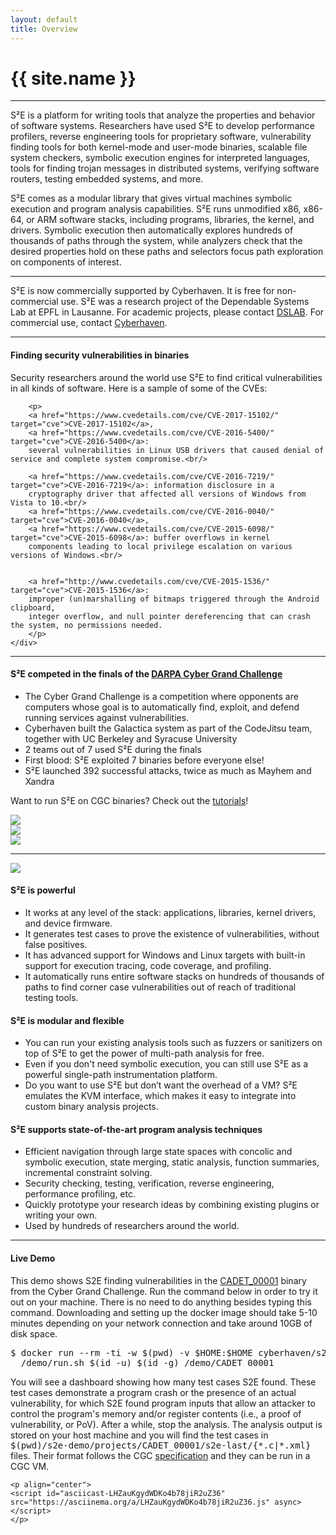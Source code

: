 ```yaml
---
layout: default
title: Overview
---
```


<h1>{{ site.name }}</h1>
<hr />

S²E is a platform for writing tools that analyze the properties and behavior of software systems. Researchers have used
S²E to develop performance profilers, reverse engineering tools for proprietary software, vulnerability finding tools
for both kernel-mode and user-mode binaries, scalable file system checkers, symbolic execution engines for interpreted
languages, tools for finding trojan messages in distributed systems, verifying software routers, testing embedded
systems, and more.

S²E comes as a modular library that gives virtual machines symbolic execution and program analysis capabilities. S²E
runs unmodified x86, x86-64, or ARM software stacks, including programs, libraries, the kernel, and drivers. Symbolic
execution then automatically explores hundreds of thousands of paths through the system, while analyzers check that the
desired properties hold on these paths and selectors focus path exploration on components of interest.


<hr/>

<div class="row">
  <div class="col-xs-12 col-md-12 vcenter">
    <!--
    <a href="http://cyberhaven.io" target="ch"><img align="left" src="{{site.baseurl}}/images/cyberhaven-small.png"
    style="vertical-align:middle; width:64px; padding: 10px"/></a>
    -->
    S²E is now commercially supported by Cyberhaven. It is free for non-commercial use.
    S²E was a research project of the Dependable Systems Lab at EPFL in Lausanne.
    For academic projects, please contact <a href="http://dslab.epfl.ch">DSLAB</a>.
    For commercial use, contact <a href="mailto:info@cyberhaven.io?subject=S2E%20License">Cyberhaven</a>.
  </div>
</div>

<hr/>

<div class="row">
    <div class="col-xs-12 col-md-12 vcenter">
        <h4>Finding security vulnerabilities in binaries</h4>
        <p>
        Security researchers around the world use S²E to find critical vulnerabilities
        in all kinds of software. Here is a sample of some of the CVEs:
        </p>

        <p>
        <a href="https://www.cvedetails.com/cve/CVE-2017-15102/" target="cve">CVE-2017-15102</a>,
        <a href="https://www.cvedetails.com/cve/CVE-2016-5400/" target="cve">CVE-2016-5400</a>:
        several vulnerabilities in Linux USB drivers that caused denial of service and complete system compromise.<br/>

        <a href="https://www.cvedetails.com/cve/CVE-2016-7219/" target="cve">CVE-2016-7219</a>: information disclosure in a
        cryptography driver that affected all versions of Windows from Vista to 10.<br/>
        <a href="https://www.cvedetails.com/cve/CVE-2016-0040/" target="cve">CVE-2016-0040</a>,
        <a href="https://www.cvedetails.com/cve/CVE-2015-6098/" target="cve">CVE-2015-6098</a>: buffer overflows in kernel
        components leading to local privilege escalation on various versions of Windows.<br/>


        <a href="http://www.cvedetails.com/cve/CVE-2015-1536/" target="cve">CVE-2015-1536</a>:
        improper (un)marshalling of bitmaps triggered through the Android clipboard,
        integer overflow, and null pointer dereferencing that can crash the system, no permissions needed.
        </p>
    </div>
</div>

<hr/>

<div class="row">
  <div class="col-xs-9 col-sm-9 col-md-8">
    <h4 id="s2e-cgc">S²E competed in the finals of the <a target="cgc" href="https://www.cybergrandchallenge.com/">DARPA Cyber Grand Challenge</a></h4>
    <ul>
      <li>The Cyber Grand Challenge is a competition where opponents are computers whose goal is to automatically find, exploit, and defend running services against
      vulnerabilities.</li>
      <li>Cyberhaven built the Galactica system as part of the CodeJitsu team, together with UC Berkeley and Syracuse University</li>
      <li>2 teams out of 7 used S²E during the finals</li>
      <li>First blood: S²E exploited 7 binaries before everyone else!</li>
      <li>S²E launched 392 successful attacks, twice as much as Mayhem and Xandra</li>
    </ul>
    <p>
    Want to run S²E on CGC binaries? Check out the <a href="docs">tutorials</a>! <!-- and the blog posts! -->
    </p>
    <div class="row">
      <div class="col-xs-6 col-sm-6 col-md-6">
          <img src="images/cgc_first_blood.png" class="img-responsive"/>
      </div>
      <div class="col-xs-6 col-sm-6 col-md-6">
          <img src="images/cgc_attacks_out.png" class="img-responsive"/>
      </div>
        <!--<p align="center"><img src="images/cgc.png" width="300px"/></p>-->
    </div>
  </div>
  <div class="col-xs-3 col-sm-3 col-md-3">
    <img src="images/galactica.png" class="img-responsive"/>
  </div>
</div>

<hr/>

<div class="row">
  <div class="col-xs-6 col-sm-5 col-md-4">
    <img src="images/arch.png" class="img-responsive"/>
  </div>
  <div class="col-xs-6 col-sm-7 col-md-8">
    <h4>S²E is powerful</h4>
    <ul>
      <li>It works at any level of the stack: applications, libraries, kernel drivers, and device firmware.</li>
      <li>It generates test cases to prove the existence of vulnerabilities, without false positives.</li>
      <li>It has advanced support for Windows and Linux targets with built-in support for execution tracing, code coverage,
      and profiling.</li>
      <li>It automatically runs entire software stacks on hundreds of thousands of paths to find corner case vulnerabilities
      out of reach of traditional testing tools.</li>
    </ul>
  </div>
  <div class="col-xs-12 col-sm-12 col-md-8">
    <h4>S²E is modular and flexible</h4>
    <ul>
      <li>You can run your existing analysis tools such as fuzzers or sanitizers on top of S²E to get the power of
      multi-path analysis for free.</li>
      <li>Even if you don't need symbolic execution, you can still use S²E as a powerful single-path
      instrumentation platform.</li>
      <li>Do you want to use S²E but don’t want the overhead of a VM? S²E emulates the KVM interface, which makes it easy
      to integrate into custom binary analysis projects.</li>
    </ul>
  </div>
  <div class="col-xs-12 col-sm-12 col-md-8">
    <h4>S²E supports state-of-the-art program analysis techniques</h4>
    <ul>
    <li>Efficient navigation through large state spaces with concolic and symbolic execution, state merging,
    static analysis, function summaries, incremental constraint solving.</li>
    <li>Security checking, testing, verification, reverse engineering, performance profiling, etc.</li>
    <li>Quickly prototype your research ideas by combining existing plugins or writing your own.</li>
    <li>Used by hundreds of researchers around the world.</li>
    </ul>
  </div>
</div>

<hr/>

<!--
<div class="row">
  <div class="col-xs-7 col-sm-7 col-md-4">
    <img src="images/android-vuln.png" width="100%"/>
  </div>
  <div class="col-xs-12 col-sm-12 col-md-8">
    <h4>S²E discovered <a href="http://www.cvedetails.com/cve/CVE-2015-1536/?q=CVE-2015-1536" target="cve">CVE-2015-1536</a>
    in Android 5.0.2</h4>
    <ul>
      <li>Found 3 unknown bugs in < 5 minutes</li>
      <li>Improper (un)marshalling of bitmaps triggered through the clipboard</li>
    </ul>

    <ul>
      <li>
        Integer overflow and NULL pointer dereferencing
        <ul>
          <li>No permissions needed</li>
          <li>Can read uninitialized memory</li>
          <li>Can crash the system (soft reboot)</li>
        </ul>
      </li>
      <li>2 x NULL pointer dereferencing that can crash the system</li>
    </ul>
  </div>

</div>

<hr/>
-->

<div class="row">
  <div class="col-xs-12 col-sm-12 col-md-12">
    <h4>Live Demo</h4>
    <p>
    This demo shows S2E finding vulnerabilities in the <a href="https://github.com/CyberGrandChallenge/samples/tree/master/examples/CADET_00001">CADET_00001</a> binary
    from the Cyber Grand Challenge. Run the command below in order to try it
    out on your machine. There is no need to do anything besides typing this
    command. Downloading and setting up the docker image should take 5-10 minutes depending on
    your network connection and take around 10GB of disk space.
    </p>
    <pre>
$ docker run --rm -ti -w $(pwd) -v $HOME:$HOME cyberhaven/s2e-demo \
  /demo/run.sh $(id -u) $(id -g) /demo/CADET_00001</pre>

  <p>
  You will see a dashboard showing how many test cases S2E found.
  These test cases demonstrate a program crash or the presence of an actual vulnerability,
  for which S2E found program inputs that allow an attacker to control the program's memory and/or register contents (i.e., a proof of vulnerability, or PoV).
  After a while, stop the analysis. The analysis output is stored on your host machine and
  you will find the test cases in <tt>$(pwd)/s2e-demo/projects/CADET_00001/s2e-last/{*.c|*.xml}</tt>
  files. Their format follows the CGC <a href="https://github.com/CyberGrandChallenge/cgc-release-documentation">specification</a> and they can be run in a CGC VM.
  </p>

    <p align="center">
    <script id="asciicast-LHZauKgydWDKo4b78jiR2uZ36" src="https://asciinema.org/a/LHZauKgydWDKo4b78jiR2uZ36.js" async></script>
    </p>
  </div>
</div>

<!--
S²E's novelty consists of its ability to scale to large real
systems, such as a full Windows stack. S²E is based on two new ideas:

  *  Selective symbolic execution, a way to automatically minimize the amount of code that has to be executed symbolically given a target analysis; and
  *  Relaxed execution consistency models, a way to make principled performance/accuracy trade-offs in complex analyses.

These techniques give S²E three key abilities:

  *  to simultaneously analyze entire families of execution paths, instead of just one execution at a time;
  *  to perform the analyses in-vivo within a real software stack—user programs, libraries, kernel, drivers, etc.—instead of using abstract models of these layers; and
  *  to operate directly on binaries, thus being able to analyze even proprietary software.


Conceptually, S²E is an automated path explorer with modular path
analyzers: the explorer drives the target system down all execution
paths of interest, while analyzers check properties of each such
path (e.g., to look for bugs) or simply collect information (e.g.,
count page faults). Desired paths can be specified in multiple ways,
and S²E users can either combine existing analyzers to build a
custom analysis tool, or write new analyzers using the S²E API.

S²E helps make analyses based on symbolic execution practical for
large software that runs in real environments, without requiring
explicit modeling of these environments.

-->
